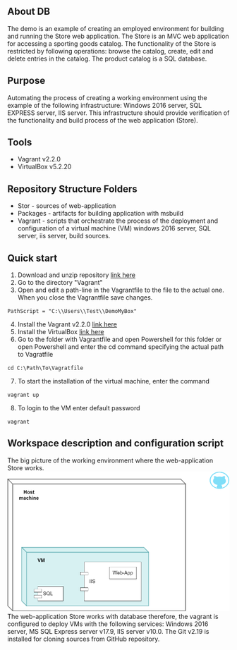 ## About DB
The demo is an example of creating an employed environment for building and running the Store web application. The Store is an MVC web application for accessing a sporting goods catalog. The functionality of the Store is restricted by following operations: browse the catalog, create, edit and delete entries in the catalog. The product catalog is a SQL database.

## Purpose 
Automating the process of creating a working environment using the example of the following infrastructure: Windows 2016 server, SQL EXPRESS server, IIS server. This infrastructure should provide verification of the functionality and build process of the web application (Store).

## Tools
* Vagrant v2.2.0
* VirtualBox v5.2.20

## Repository Structure Folders 
* Stor - sources of web-application
* Packages - artifacts for building application with msbuild
* Vagrant - scripts that orchestrate the process of the deployment and configuration of a virtual machine (VM) windows 2016 server, SQL server, iis server, build sources.

## Quick start
1. Download and unzip repository [link here](https://github.com/zakhar1111/DB.git)
2. Go to the directory "Vagrant"
3. Open and edit a path-line in the Vagrantfile to the file to the actual one. When you close the Vagrantfile save changes.
  ```
  PathScript = "C:\\Users\\Test\\DemoMyBox"
  ```
4. Install the Vagrant v2.2.0 [link here](https://wwww.vagrantup.com/downloads.html)
5. Install the VirtualBox [link here](https://www.virtualbox.org/wiki/Downloads)
6. Go to the folder with Vagrantfile and open Powershell for this folder or open Powershell and enter the cd command specifying the actual path to Vagratfile
  ```
  cd C:\Path\To\Vagratfile
  ```
7. To start the installation of the virtual machine, enter the command
  ```
  vagrant up
  ```
8. To login to the VM enter default password
  ```
  vagrant
  ```

## Workspace description and configuration script
The big picture of the working environment where the web-application Store works.
![image](https://github.com/zakhar1111/zakhar1111/blob/master/Scheme.png)
The  web-application Store works with database therefore, the vagrant is configured to deploy VMs with the following services: Windows 2016 server, MS SQL Express server v17.9, IIS server v10.0. 
The Git v2.19 is installed for cloning sources from GitHub repository.

